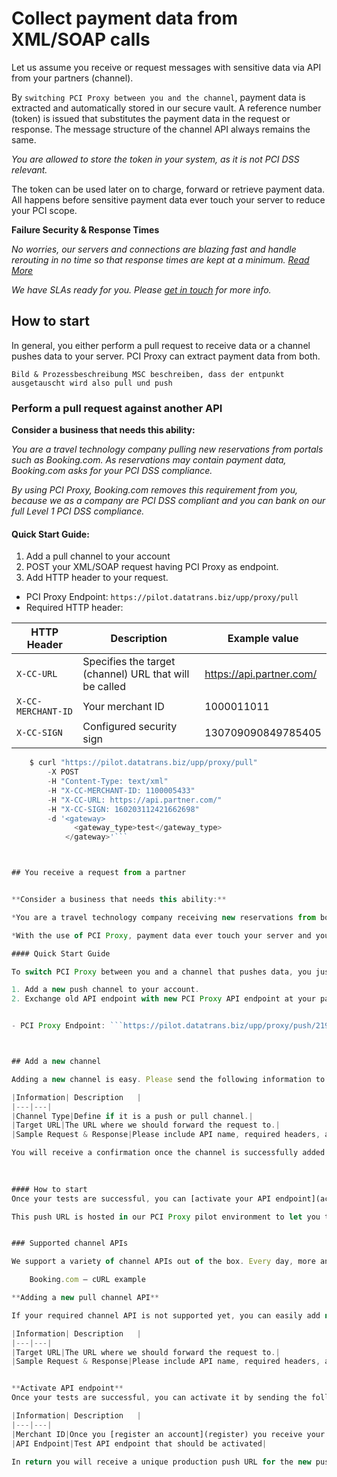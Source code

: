 # Collect payment data from XML/SOAP calls

Let us assume you receive or request messages with sensitive data via API from your partners (channel).

By `switching PCI Proxy between you and the channel`, payment data is extracted and automatically stored in our secure vault. A reference number (token) is issued that substitutes the payment data in the request or response. The message structure of the channel API always remains the same. 

*You are allowed to store the token in your system, as it is not PCI DSS relevant.*

The token can be used later on to charge, forward or retrieve payment data. All happens before sensitive payment data ever touch your server to reduce your PCI scope. 

**Failure Security & Response Times**

*No worries, our servers and connections are blazing fast and handle rerouting in no time so that response times are kept at a minimum. [Read More](webseite-security-site)*

*We have SLAs ready for you. Please [get in touch](start@pci-proxy.com) for more info.*

## How to start

In general, you either perform a pull request to receive data or a channel pushes data to your server. PCI Proxy can extract payment data from both.


```Bild & Prozessbeschreibung MSC beschreiben, dass der entpunkt ausgetauscht wird also pull und push```


### Perform a pull request against another API



**Consider a business that needs this ability:**

*You are a travel technology company pulling new reservations from portals such as Booking.com. As reservations may contain payment data, Booking.com asks for your PCI DSS compliance.*

*By using PCI Proxy, Booking.com removes this requirement from you, because we as a company are PCI DSS compliant and you can bank on our full Level 1 PCI DSS compliance.*



#### Quick Start Guide:

1. Add a pull channel to your account
2. POST your XML/SOAP request having PCI Proxy as endpoint.
2. Add HTTP header to your request.


- PCI Proxy Endpoint: ```https://pilot.datatrans.biz/upp/proxy/pull```
- Required HTTP header:


| HTTP Header      | Description                                                        | Example value
| -------------- | -------------------------------------------------------------------| ---
| `X-CC-URL` | Specifies the target (channel) URL that will be called | https://api.partner.com/
| `X-CC-MERCHANT-ID` | Your merchant ID | 1000011011
| `X-CC-SIGN` | Configured security sign | 130709090849785405
            


```javascript
    $ curl "https://pilot.datatrans.biz/upp/proxy/pull" 
        -X POST 
        -H "Content-Type: text/xml" 
        -H "X-CC-MERCHANT-ID: 1100005433" 
        -H "X-CC-URL: https://api.partner.com/" 
        -H "X-CC-SIGN: 160203112421662698" 
        -d '<gateway>
              <gateway_type>test</gateway_type>
            </gateway>'```



## You receive a request from a partner


**Consider a business that needs this ability:**

*You are a travel technology company receiving new reservations from booking portals on an API endpoint at your server. As reservations may contain sensitive payment data, your servers are in PCI scope.*

*With the use of PCI Proxy, payment data ever touch your server and your reduce your PCI scope.* 

#### Quick Start Guide

To switch PCI Proxy between you and a channel that pushes data, you just add a new channel. The channel can use it and invoke requests having PCI Proxy as endpoint.

1. Add a new push channel to your account.
2. Exchange old API endpoint with new PCI Proxy API endpoint at your partner


- PCI Proxy Endpoint: ```https://pilot.datatrans.biz/upp/proxy/push/219e781e517d447c``` 



## Add a new channel

Adding a new channel is easy. Please send the following information to [setup@pci-proxy.com](mailto:setup@pci-proxy.com). 

|Information| Description   |
|---|---|
|Channel Type|Define if it is a push or pull channel.|
|Target URL|The URL where we should forward the request to.|
|Sample Request & Response|Please include API name, required headers, auth fields, and request method.|

You will receive a confirmation once the channel is successfully added. For push channels, you also receive a channel specific API endpoint.

  
  
#### How to start
Once your tests are successful, you can [activate your API endpoint](activate-push-endpoint) and receive the productive API endpoint.

This push URL is hosted in our PCI Proxy pilot environment to let you test the push channel and make sure you receive the correct data. 


### Supported channel APIs

We support a variety of channel APIs out of the box. Every day, more and more channels get added. Please find below an uncomplete list of channels we already support. In case your required API is not on the list, adding a new channel API is easy. 

    Booking.com – cURL example 

**Adding a new pull channel API**

If your required channel API is not supported yet, you can easily add new pull channel APIs by yourself. Just send us the following information to setup@pci-proxy.com. 

|Information| Description   |
|---|---|
|Target URL|The URL where we should forward the request to.|
|Sample Request & Response|Please include API name, required headers, auth fields, and request method.|


**Activate API endpoint**
Once your tests are successful, you can activate it by sending the following data to setup@pci-proxy.com.

|Information| Description   |
|---|---|
|Merchant ID|Once you [register an account](register) you receive your merchant ID.|
|API Endpoint|Test API endpoint that should be activated|

In return you will receive a unique production push URL for the new push channel that you can pass on to your partner. 


